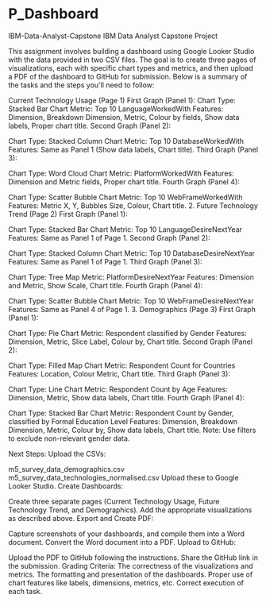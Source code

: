 # P_Dashboard
IBM-Data-Analyst-Capstone
IBM Data Analyst Capstone Project

This assignment involves building a dashboard using Google Looker Studio with the data provided in two CSV files. The goal is to create three pages of visualizations, each with specific chart types and metrics, and then upload a PDF of the dashboard to GitHub for submission. Below is a summary of the tasks and the steps you'll need to follow:

Current Technology Usage (Page 1) First Graph (Panel 1):
Chart Type: Stacked Bar Chart Metric: Top 10 LanguageWorkedWith Features: Dimension, Breakdown Dimension, Metric, Colour by fields, Show data labels, Proper chart title. Second Graph (Panel 2):

Chart Type: Stacked Column Chart Metric: Top 10 DatabaseWorkedWith Features: Same as Panel 1 (Show data labels, Chart title). Third Graph (Panel 3):

Chart Type: Word Cloud Chart Metric: PlatformWorkedWith Features: Dimension and Metric fields, Proper chart title. Fourth Graph (Panel 4):

Chart Type: Scatter Bubble Chart Metric: Top 10 WebFrameWorkedWith Features: Metric X, Y, Bubbles Size, Colour, Chart title. 2. Future Technology Trend (Page 2) First Graph (Panel 1):

Chart Type: Stacked Bar Chart Metric: Top 10 LanguageDesireNextYear Features: Same as Panel 1 of Page 1. Second Graph (Panel 2):

Chart Type: Stacked Column Chart Metric: Top 10 DatabaseDesireNextYear Features: Same as Panel 1 of Page 1. Third Graph (Panel 3):

Chart Type: Tree Map Metric: PlatformDesireNextYear Features: Dimension and Metric, Show Scale, Chart title. Fourth Graph (Panel 4):

Chart Type: Scatter Bubble Chart Metric: Top 10 WebFrameDesireNextYear Features: Same as Panel 4 of Page 1. 3. Demographics (Page 3) First Graph (Panel 1):

Chart Type: Pie Chart Metric: Respondent classified by Gender Features: Dimension, Metric, Slice Label, Colour by, Chart title. Second Graph (Panel 2):

Chart Type: Filled Map Chart Metric: Respondent Count for Countries Features: Location, Colour Metric, Chart title. Third Graph (Panel 3):

Chart Type: Line Chart Metric: Respondent Count by Age Features: Dimension, Metric, Show data labels, Chart title. Fourth Graph (Panel 4):

Chart Type: Stacked Bar Chart Metric: Respondent Count by Gender, classified by Formal Education Level Features: Dimension, Breakdown Dimension, Metric, Colour by, Show data labels, Chart title. Note: Use filters to exclude non-relevant gender data.

Next Steps: Upload the CSVs:

m5_survey_data_demographics.csv m5_survey_data_technologies_normalised.csv Upload these to Google Looker Studio. Create Dashboards:

Create three separate pages (Current Technology Usage, Future Technology Trend, and Demographics). Add the appropriate visualizations as described above. Export and Create PDF:

Capture screenshots of your dashboards, and compile them into a Word document. Convert the Word document into a PDF. Upload to GitHub:

Upload the PDF to GitHub following the instructions. Share the GitHub link in the submission. Grading Criteria: The correctness of the visualizations and metrics. The formatting and presentation of the dashboards. Proper use of chart features like labels, dimensions, metrics, etc. Correct execution of each task.
